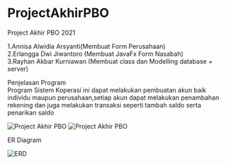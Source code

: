 
# ProjectAkhirPBO
Project Akhir PBO 2021

1.Annisa Alwidia Arsyanti(Membuat Form Perusahaan)<br />
2.Erlangga Dwi Jiwantoro (Membuat JavaFx Form Nasabah)<br />
3.Rayhan Akbar Kurniawan (Membuat class dan Modelling database + server)<br />

Penjelasan Program<br />
Program Sistem Koperasi ini dapat melakukan pembuatan akun baik individu maupun perusahaan,setiap akun dapat melakukan penambahan rekening dan juga melakukan transaksi seperti tambah saldo serta penarikan saldo<br />

![Project Akhir PBO](https://user-images.githubusercontent.com/83545747/147446895-eedc57cf-325a-4ebe-9404-dbbcfaceb150.png)
![Project Akhir PBO](https://user-images.githubusercontent.com/83545747/147446904-26b50ca4-9711-485e-85a9-b42c2dd610b5.png)

ER Diagram

![ERD](https://user-images.githubusercontent.com/83545747/147446833-13de780f-f7f6-4130-a82b-c45bae485d1d.jpeg)
